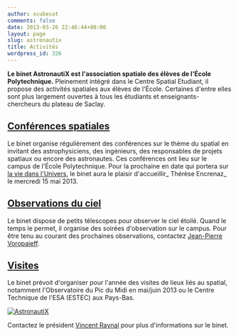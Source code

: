 ```yaml
---
author: xcubesat
comments: false
date: 2013-03-26 22:46:44+00:00
layout: page
slug: astronautix
title: Activités
wordpress_id: 326
---
```


**Le binet AstronautiX est l'association spatiale des élèves de l'École Polytechnique.** Pleinement intégré dans le Centre Spatial Etudiant, il propose des activités spatiales aux élèves de l'École. Certaines d'entre elles sont plus largement ouvertes à tous les étudiants et enseignants-chercheurs du plateau de Saclay.





## [Conférences spatiales](http://xspacecenter.wordpress.com/conferences/)




Le binet organise régulièrement des conférences sur le thème du spatial en invitant des astrophysiciens, des ingénieurs, des responsables de projets spatiaux ou encore des astronautes. Ces conférences ont lieu sur le campus de l'École Polytechnique. Pour la prochaine en date qui portera sur [la vie dans l'Univers](http://xspacecenter.wordpress.com/2013/03/26/sommes-nous-toujours-seuls-dans-lunivers/), le binet aura le plaisir d'accueillir_ Thérèse Encrenaz_ le mercredi 15 mai 2013.





## [Observations du ciel](http://xspacecenter.wordpress.com/2013/03/26/venez-observer-le-ciel/)




Le binet dispose de petits télescopes pour observer le ciel étoilé. Quand le temps le permet, il organise des soirées d'observation sur le campus. Pour être tenu au courant des prochaines observations, contactez [Jean-Pierre Voropaieff](mailto:jean-pierre.voropaieff@polytechnique.edu).





## [Visites](http://xspacecenter.wordpress.com/visites/)




Le binet prévoit d'organiser pour l'année des visites de lieux liés au spatial, notamment l'Observatoire du Pic du Midi en mai/juin 2013 ou le Centre Technique de l'ESA (ESTEC) aux Pays-Bas.




[![AstronautiX](http://xspacecenter.files.wordpress.com/2013/03/astronautix.png)](http://xspacecenter.files.wordpress.com/2013/03/astronautix.png)


Contactez le président [Vincent Raynal](mailto:vincent.raynal@polytechnique.edu) pour plus d'informations sur le binet.
